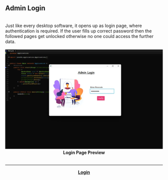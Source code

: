 ## Admin Login

<br>
Just like every desktop software, it opens up as login page, where authentication is required. If the user fills up correct password then the followed pages get unlocked otherwise no one could access the further data.
<br>
<br>
<img src="./assets/Login.webp" alt="Login Page Image" />
<center><b> Login Page Preview</b></center>

<center>
<br>
<hr><a href="./Page2.md"><b>Login</b></a>
<br>
